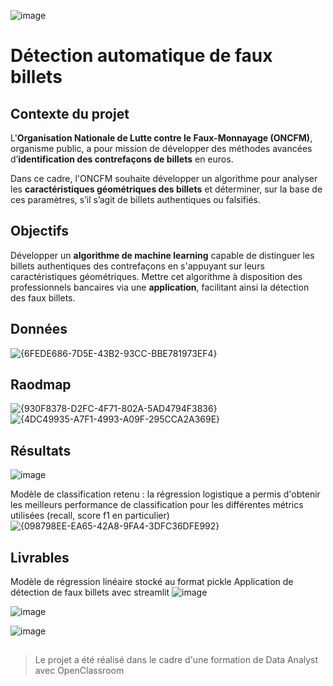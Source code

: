 ![image](https://github.com/user-attachments/assets/62406732-8067-4bc2-9d96-440062cd4ddc)

# Détection automatique de faux billets

## Contexte du projet
L'**Organisation Nationale de Lutte contre le Faux-Monnayage (ONCFM)**, organisme public, a pour mission de développer des méthodes avancées d’**identification des contrefaçons de billets** en euros.

Dans ce cadre, l'ONCFM souhaite développer un algorithme pour analyser les **caractéristiques géométriques des billets** 
et déterminer, sur la base de ces paramètres, s’il s’agit de billets authentiques ou falsifiés.

## Objectifs
Développer un **algorithme de machine learning** capable de distinguer les billets authentiques des contrefaçons en s'appuyant sur leurs caractéristiques géométriques.
Mettre cet algorithme à disposition des professionnels bancaires via une **application**, facilitant ainsi la détection des faux billets.

## Données
![{6FEDE686-7D5E-43B2-93CC-BBE781973EF4}](https://github.com/user-attachments/assets/7cdb97e1-1646-4501-a324-b4a123c523bc)

## Raodmap
![{930F8378-D2FC-4F71-802A-5AD4794F3836}](https://github.com/user-attachments/assets/c028a3f1-eaaa-4f3b-94ec-919e3ddbec74)
![{4DC49935-A7F1-4993-A09F-295CCA2A369E}](https://github.com/user-attachments/assets/9e33dfdd-d2be-42c8-8d1f-aae855f9ca36)


## Résultats
![image](https://github.com/user-attachments/assets/7605f6ef-f2c7-4909-9acd-7679cfd5a93d)

Modèle de classification retenu : la régression logistique a permis d'obtenir les meilleurs performance de classification pour les différentes métrics utilisées
(recall, score f1 en particulier)
![{098798EE-EA65-42A8-9FA4-3DFC36DFE992}](https://github.com/user-attachments/assets/813632e1-c8e8-446e-ab72-ef80d90a65e3)

## Livrables
Modèle de régression linéaire stocké au format pickle
Application de détection de faux billets avec streamlit
![image](https://github.com/user-attachments/assets/1771ad1c-b426-41e6-ae36-cdddd42e6781)

![image](https://github.com/user-attachments/assets/1ad8388c-2664-420e-a0e6-203cb9fdcee0)

![image](https://github.com/user-attachments/assets/86e3db4d-9e8d-44ce-915c-555214368fa9)


## 
>Le projet a été réalisé dans le cadre d'une formation de Data Analyst avec OpenClassroom
